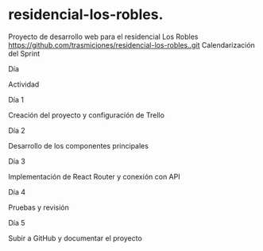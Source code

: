 # residencial-los-robles.
Proyecto de desarrollo web para el residencial Los Robles
https://github.com/trasmiciones/residencial-los-robles..git
 Calendarización del Sprint

Día

Actividad

Día 1

Creación del proyecto y configuración de Trello

Día 2

Desarrollo de los componentes principales

Día 3

Implementación de React Router y conexión con API

Día 4

Pruebas y revisión

Día 5

Subir a GitHub y documentar el proyecto


